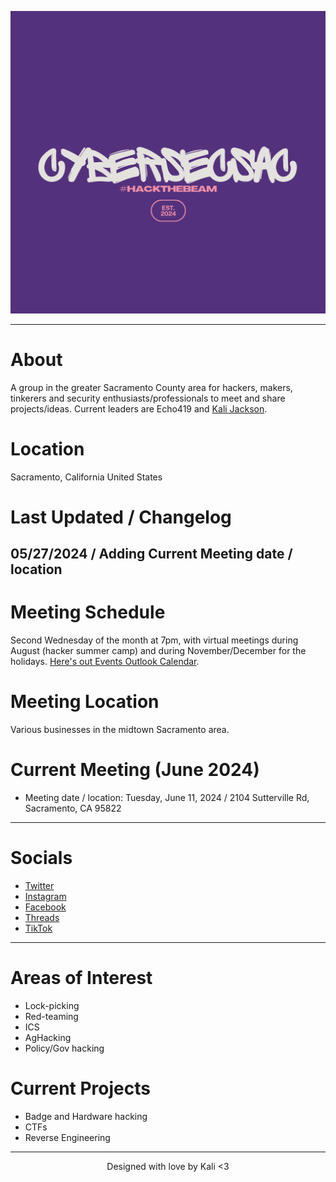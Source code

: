 ![ Logo ](./assets/images/HACKTHEBEAM.png)

---

# About
A group in the greater Sacramento County area for hackers, makers, tinkerers and security enthusiasts/professionals to meet and share projects/ideas. Current leaders are Echo419 and [Kali Jackson](https://twitter.com/radicalkjax).

# Location
Sacramento, California
United States

# Last Updated / Changelog
05/27/2024 / Adding Current Meeting date / location
---

# Meeting Schedule
Second Wednesday of the month at 7pm, with virtual meetings during August (hacker summer camp) and during November/December for the holidays. [Here's out Events Outlook Calendar](https://outlook.live.com/owa/calendar/00000000-0000-0000-0000-000000000000/ac848189-829d-449e-b58f-2ac25373c5b6/cid-9FF9B8699EB1724A/index.html).

# Meeting Location
Various businesses in the midtown Sacramento area.

# Current Meeting (June 2024)

- Meeting date / location: Tuesday, June 11, 2024 / 2104 Sutterville Rd, Sacramento, CA 95822

---

# Socials
* [Twitter](https://twitter.com/CyberSecSac)
* [Instagram](https://instagram.com/cybersecsac)
* [Facebook](https://facebook.com/profile.php?id=61559952651821)
* [Threads](https://www.threads.net/@cybersecsac)
* [TikTok](https://tiktok.com/@cybersecsac)

---

# Areas of Interest
* Lock-picking
* Red-teaming
* ICS
* AgHacking
* Policy/Gov hacking

# Current Projects
* Badge and Hardware hacking
* CTFs
* Reverse Engineering

---

<div align="center"> Designed with love by Kali <3
